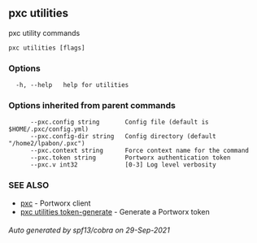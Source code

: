 ## pxc utilities

pxc utility commands

```
pxc utilities [flags]
```

### Options

```
  -h, --help   help for utilities
```

### Options inherited from parent commands

```
      --pxc.config string       Config file (default is $HOME/.pxc/config.yml)
      --pxc.config-dir string   Config directory (default "/home2/lpabon/.pxc")
      --pxc.context string      Force context name for the command
      --pxc.token string        Portworx authentication token
      --pxc.v int32             [0-3] Log level verbosity
```

### SEE ALSO

* [pxc](pxc.md)	 - Portworx client
* [pxc utilities token-generate](pxc_utilities_token-generate.md)	 - Generate a Portworx token

###### Auto generated by spf13/cobra on 29-Sep-2021
